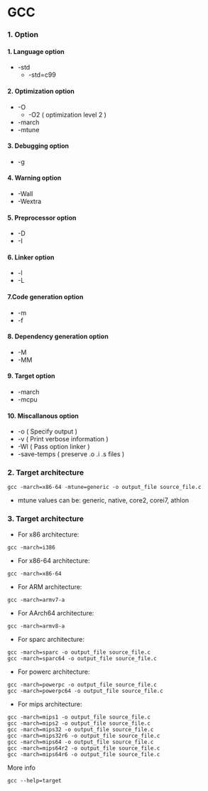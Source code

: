 # GCC
### 1. Option
#### 1. Language option
* -std
  * -std=c99
#### 2. Optimization option
* -O
  * -O2 ( optimization level 2 )
* -march
* -mtune
#### 3. Debugging option
* -g
#### 4. Warning option
* -Wall
* -Wextra
#### 5. Preprocessor option
* -D
* -I
#### 6. Linker option
* -l
* -L
#### 7.Code generation option
* -m
* -f
#### 8. Dependency generation option
* -M
* -MM
#### 9. Target option
* -march
* -mcpu
#### 10. Miscallanous option
* -o ( Specify output )
* -v ( Print verbose information )
* -Wl ( Pass option linker )
* -save-temps ( preserve .o .i .s files )
### 2. Target architecture
```
gcc -march=x86-64 -mtune=generic -o output_file source_file.c
```
* mtune values can be: generic, native, core2, corei7, athlon 

### 3. Target architecture
* For x86 architecture:
```
gcc -march=i386
```
* For x86-64 architecture:
```
gcc -march=x86-64
```
* For ARM architecture:
```
gcc -march=armv7-a
```
* For AArch64 architecture:
```
gcc -march=armv8-a
```
* For sparc architecture:
```
gcc -march=sparc -o output_file source_file.c
gcc -march=sparc64 -o output_file source_file.c
```
* For powerc architecture:
```
gcc -march=powerpc -o output_file source_file.c
gcc -march=powerpc64 -o output_file source_file.c
```
* For mips architecture:
```
gcc -march=mips1 -o output_file source_file.c
gcc -march=mips2 -o output_file source_file.c
gcc -march=mips32 -o output_file source_file.c
gcc -march=mips32r6 -o output_file source_file.c
gcc -march=mips64 -o output_file source_file.c
gcc -march=mips64r2 -o output_file source_file.c
gcc -march=mips64r6 -o output_file source_file.c
```
More info
```
gcc --help=target
```
